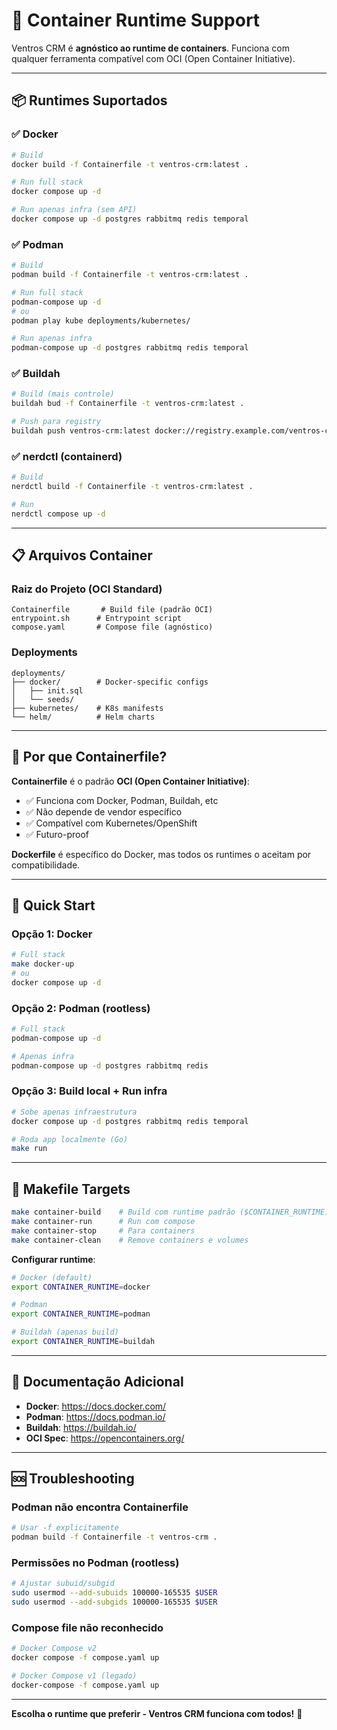 # 🐳 Container Runtime Support

Ventros CRM é **agnóstico ao runtime de containers**. Funciona com qualquer ferramenta compatível com OCI (Open Container Initiative).

---

## 📦 Runtimes Suportados

### ✅ Docker
```bash
# Build
docker build -f Containerfile -t ventros-crm:latest .

# Run full stack
docker compose up -d

# Run apenas infra (sem API)
docker compose up -d postgres rabbitmq redis temporal
```

### ✅ Podman
```bash
# Build
podman build -f Containerfile -t ventros-crm:latest .

# Run full stack
podman-compose up -d
# ou
podman play kube deployments/kubernetes/

# Run apenas infra
podman-compose up -d postgres rabbitmq redis temporal
```

### ✅ Buildah
```bash
# Build (mais controle)
buildah bud -f Containerfile -t ventros-crm:latest .

# Push para registry
buildah push ventros-crm:latest docker://registry.example.com/ventros-crm:latest
```

### ✅ nerdctl (containerd)
```bash
# Build
nerdctl build -f Containerfile -t ventros-crm:latest .

# Run
nerdctl compose up -d
```

---

## 📋 Arquivos Container

### Raiz do Projeto (OCI Standard)
```
Containerfile       # Build file (padrão OCI)
entrypoint.sh      # Entrypoint script
compose.yaml       # Compose file (agnóstico)
```

### Deployments
```
deployments/
├── docker/        # Docker-specific configs
│   ├── init.sql
│   └── seeds/
├── kubernetes/    # K8s manifests
└── helm/          # Helm charts
```

---

## 🎯 Por que Containerfile?

**Containerfile** é o padrão **OCI (Open Container Initiative)**:
- ✅ Funciona com Docker, Podman, Buildah, etc
- ✅ Não depende de vendor específico
- ✅ Compatível com Kubernetes/OpenShift
- ✅ Futuro-proof

**Dockerfile** é específico do Docker, mas todos os runtimes o aceitam por compatibilidade.

---

## 🚀 Quick Start

### Opção 1: Docker
```bash
# Full stack
make docker-up
# ou
docker compose up -d
```

### Opção 2: Podman (rootless)
```bash
# Full stack
podman-compose up -d

# Apenas infra
podman-compose up -d postgres rabbitmq redis
```

### Opção 3: Build local + Run infra
```bash
# Sobe apenas infraestrutura
docker compose up -d postgres rabbitmq redis temporal

# Roda app localmente (Go)
make run
```

---

## 🔧 Makefile Targets

```bash
make container-build    # Build com runtime padrão ($CONTAINER_RUNTIME)
make container-run      # Run com compose
make container-stop     # Para containers
make container-clean    # Remove containers e volumes
```

**Configurar runtime**:
```bash
# Docker (default)
export CONTAINER_RUNTIME=docker

# Podman
export CONTAINER_RUNTIME=podman

# Buildah (apenas build)
export CONTAINER_RUNTIME=buildah
```

---

## 📖 Documentação Adicional

- **Docker**: https://docs.docker.com/
- **Podman**: https://docs.podman.io/
- **Buildah**: https://buildah.io/
- **OCI Spec**: https://opencontainers.org/

---

## 🆘 Troubleshooting

### Podman não encontra Containerfile
```bash
# Usar -f explicitamente
podman build -f Containerfile -t ventros-crm .
```

### Permissões no Podman (rootless)
```bash
# Ajustar subuid/subgid
sudo usermod --add-subuids 100000-165535 $USER
sudo usermod --add-subgids 100000-165535 $USER
```

### Compose file não reconhecido
```bash
# Docker Compose v2
docker compose -f compose.yaml up

# Docker Compose v1 (legado)
docker-compose -f compose.yaml up
```

---

**Escolha o runtime que preferir - Ventros CRM funciona com todos!** 🚀
